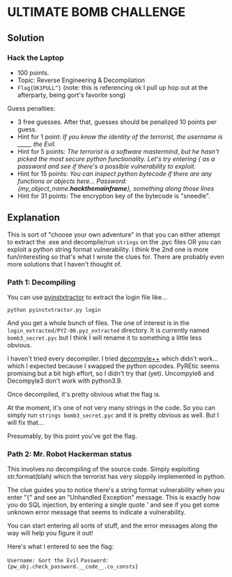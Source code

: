 # ULTIMATE BOMB CHALLENGE

## Solution

### Hack the Laptop

* 100 points.
* Topic: Reverse Engineering & Decompilation
* `Flag{OK1PULL^}` 
(note: this is referencing ok I pull up hop out at the afterparty, being gort's favorite song)

Guess penalties:
* 3 free guesses. After that, guesses should be penalized 10 points per guess. 
* Hint for 1 point: *If you know the identity of the terrorist, the username is _____ the Evil.*
* Hint for 5 points: *The terrorist is a software mastermind, but he hasn't picked the most secure python functionality. Let's try entering { as a password and see if there's a possible vulnerability to exploit.*
* Hint for 15 points: *You can inspect python bytecode if there are any functions or objects here...  Password: {my_object_name.__hackthemainframe__}, something along those lines*
* Hint for 31 points: The encryption key of the bytecode is "sneedle". 

## Explanation

This is sort of "choose your own adventure" in that you can either attempt to extract the .exe and decompile/run `strings` on the .pyc files OR you can exploit a python string format vulnerability. I think the 2nd one is more fun/interesting so that's what I wrote the clues for. There are probably even more solutions that I haven't thought of.

### Path 1: Decompiling

You can use [pyinstxtractor](https://github.com/extremecoders-re/pyinstxtractor) to extract the login file like...

`python pyinstxtractor.py login`

And you get a whole bunch of files. The one of interest is in the `login_extracted/PYZ-00.pyz_extracted` directory. It is currently named `bomb3_secret.pyc` but I think I will rename it to something a little less obvious.

I haven't tried every decompiler. I tried [decompyle++](https://github.com/zrax/pycdc) which didn't work... which I expected because I swapped the python opcodes. PyREtic seems promising but a bit high effort, so I didn't try that (yet). Uncompyle6 and Decompyle3 don't work with python3.9.

Once decompiled, it's pretty obvious what the flag is.

At the moment, it's one of not very many strings in the code. So you can simply run `strings bomb3_secret.pyc` and it is pretty obvious as well. But I will fix that...

Presumably, by this point you've got the flag.

### Path 2: Mr. Robot Hackerman status

This involves no decompiling of the source code. Simply exploiting str.format(blah) which the terrorist has very sloppily implemented in python.

The clue guides you to notice there's a string format vulnerability when you enter "{" and see an "Unhandled Exception" message. This is exactly how you do SQL injection, by entering a single quote ' and see if you get some unknown error message that seems to indicate a vulnerability.

You can start entering all sorts of stuff, and the error messages along the way will help you figure it out!

Here's what I entered to see the flag:

`Username: Gort the Evil`
`Password: {pw_obj.check_password.__code__.co_consts}`
